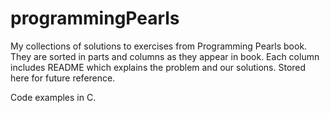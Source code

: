 # programmingPearls

My collections of solutions to exercises from Programming Pearls book. They are sorted in parts and columns as they appear in book. Each column includes README which explains the problem and our solutions.
Stored here for future reference.


Code examples in C.
